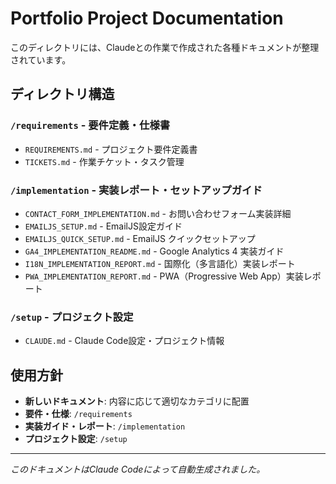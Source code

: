 # Portfolio Project Documentation

このディレクトリには、Claudeとの作業で作成された各種ドキュメントが整理されています。

## ディレクトリ構造

### `/requirements` - 要件定義・仕様書
- `REQUIREMENTS.md` - プロジェクト要件定義書
- `TICKETS.md` - 作業チケット・タスク管理

### `/implementation` - 実装レポート・セットアップガイド
- `CONTACT_FORM_IMPLEMENTATION.md` - お問い合わせフォーム実装詳細
- `EMAILJS_SETUP.md` - EmailJS設定ガイド
- `EMAILJS_QUICK_SETUP.md` - EmailJS クイックセットアップ
- `GA4_IMPLEMENTATION_README.md` - Google Analytics 4 実装ガイド
- `I18N_IMPLEMENTATION_REPORT.md` - 国際化（多言語化）実装レポート
- `PWA_IMPLEMENTATION_REPORT.md` - PWA（Progressive Web App）実装レポート

### `/setup` - プロジェクト設定
- `CLAUDE.md` - Claude Code設定・プロジェクト情報

## 使用方針

- **新しいドキュメント**: 内容に応じて適切なカテゴリに配置
- **要件・仕様**: `/requirements`
- **実装ガイド・レポート**: `/implementation`  
- **プロジェクト設定**: `/setup`

---

*このドキュメントはClaude Codeによって自動生成されました。*